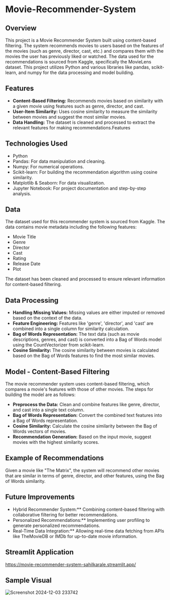 # Movie-Recommender-System

## Overview
This project is a Movie Recommender System built using content-based filtering. The system recommends movies to users based on the features of the movies (such as genre, director, cast, etc.) and compares them with the movies the user has previously liked or watched. The data used for the recommendations is sourced from Kaggle, specifically the MovieLens dataset. This project utilizes Python and various libraries like pandas, scikit-learn, and numpy for the data processing and model building.

## Features
* **Content-Based Filtering:** Recommends movies based on similarity with a given movie using features such as genre, director, and cast.
* **User-Item Similarity:** Uses cosine similarity to measure the similarity between movies and suggest the most similar movies.
* **Data Handling:** The dataset is cleaned and processed to extract the relevant features for making recommendations.Features

## Technologies Used
* Python 
* Pandas: For data manipulation and cleaning.
* Numpy: For numerical operations.
* Scikit-learn: For building the recommendation algorithm using cosine similarity.
* Matplotlib & Seaborn: For data visualization.
* Jupyter Notebook: For project documentation and step-by-step analysis.

## Data
The dataset used for this recommender system is sourced from Kaggle. The data contains movie metadata including the following features:
* Movie Title
* Genre
* Director
* Cast
* Rating
* Release Date
* Plot

The dataset has been cleaned and processed to ensure relevant information for content-based filtering.

## Data Processing
* **Handling Missing Values:** Missing values are either imputed or removed based on the context of the data.
* **Feature Engineering:** Features like 'genre', 'director', and 'cast' are combined into a single column for similarity calculation.
* **Bag of Words Representation:** The text data (such as movie descriptions, genres, and cast) is converted into a Bag of Words model using the CountVectorizer from scikit-learn.
* **Cosine Similarity:** The cosine similarity between movies is calculated based on the Bag of Words features to find the most similar movies.


## Model - Content-Based Filtering
The movie recommender system uses content-based filtering, which compares a movie's features with those of other movies. The steps for building the model are as follows:

* **Preprocess the Data:** Clean and combine features like genre, director, and cast into a single text column.
* **Bag of Words Representation:** Convert the combined text features into a Bag of Words representation.
* **Cosine Similarity:** Calculate the cosine similarity between the Bag of Words vectors of movies.
* **Recommendation Generation:** Based on the input movie, suggest movies with the highest similarity scores.
  
## Example of Recommendations
Given a movie like "The Matrix", the system will recommend other movies that are similar in terms of genre, director, and other features, using the Bag of Words similarity.

## Future Improvements
* Hybrid Recommender System:** Combining content-based filtering with collaborative filtering for better recommendations.
* Personalized Recommendations:** Implementing user profiling to generate personalized recommendations.
* Real-Time Data Integration:** Allowing real-time data fetching from APIs like TheMovieDB or IMDb for up-to-date movie information.

## Streamlit Application
https://movie-recommender-system-sahilkarale.streamlit.app/

## Sample Visual
![Screenshot 2024-12-03 233742](https://github.com/user-attachments/assets/f8141f5b-290b-454a-abe7-1d7da95a6e72)

